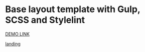 # Base layout template with Gulp, SCSS and Stylelint

 [DEMO LINK](https://yelnikov-andrii.github.io/miami-landing/)
 
 [landing](https://www.figma.com/file/nHz8bflIwJaWP3P99vKTH5/miami_home_new?node-id=16033%3A3)
